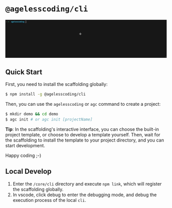 # `@agelesscoding/cli`

![Screen Shot](./core/cli/screenshot.gif)

## Quick Start

First, you need to install the scaffolding globally:

```bash
$ npm install -g @agelesscoding/cli
```

Then, you can use the `agelesscoding` or `agc` command to create a project:

```bash
$ mkdir demo && cd demo
$ agc init # or agc init [projectName]
```

**Tip**: In the scaffolding's interactive interface, you can choose the built-in project template, or choose to develop a template yourself. Then, wait for the scaffolding to install the template to your project directory, and you can start development.

Happy coding ;-)

## Local Develop

1. Enter the `/core/cli` directory and execute `npm link`, which will register the scaffolding globally.
2. In vscode, click debug to enter the debugging mode, and debug the execution process of the local `cli`.
